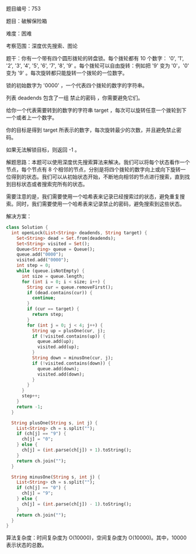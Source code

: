 题目编号：753

题目：破解保险箱

难度：困难

考察范围：深度优先搜索、图论

题干：你有一个带有四个圆形拨轮的转盘锁。每个拨轮都有 10 个数字： '0', '1', '2', '3', '4', '5', '6', '7', '8', '9' 。每个拨轮可以自由旋转：例如把 '9' 变为 '0'，'0' 变为 '9' 。每次旋转都只能旋转一个拨轮的一位数字。

锁的初始数字为 '0000' ，一个代表四个拨轮的数字的字符串。

列表 deadends 包含了一组 禁止的密码 ，你需要避免它们。

给你一个代表需要转到的数字的字符串 target ，每次可以旋转任意一个拨轮到下一个或者上一个数字。

你的目标是得到 target 所表示的数字，每次旋转最少的次数，并且避免禁止密码。

如果无法解锁目标，则返回 -1 。

解题思路：本题可以使用深度优先搜索算法来解决。我们可以将每个状态看作一个节点，每个节点有 8 个相邻的节点，分别是将四个拨轮的数字向上或向下旋转一位得到的状态。我们可以从初始状态开始，不断地向相邻的节点进行搜索，直到找到目标状态或者搜索完所有的状态。

需要注意的是，我们需要使用一个哈希表来记录已经搜索过的状态，避免重复搜索。同时，我们需要使用一个哈希表来记录禁止的密码，避免搜索到这些状态。

解决方案：

```dart
class Solution {
  int openLock(List<String> deadends, String target) {
    Set<String> dead = Set.from(deadends);
    Set<String> visited = Set();
    Queue<String> queue = Queue();
    queue.add("0000");
    visited.add("0000");
    int step = 0;
    while (queue.isNotEmpty) {
      int size = queue.length;
      for (int i = 0; i < size; i++) {
        String cur = queue.removeFirst();
        if (dead.contains(cur)) {
          continue;
        }
        if (cur == target) {
          return step;
        }
        for (int j = 0; j < 4; j++) {
          String up = plusOne(cur, j);
          if (!visited.contains(up)) {
            queue.add(up);
            visited.add(up);
          }
          String down = minusOne(cur, j);
          if (!visited.contains(down)) {
            queue.add(down);
            visited.add(down);
          }
        }
      }
      step++;
    }
    return -1;
  }

  String plusOne(String s, int j) {
    List<String> ch = s.split("");
    if (ch[j] == "9") {
      ch[j] = "0";
    } else {
      ch[j] = (int.parse(ch[j]) + 1).toString();
    }
    return ch.join("");
  }

  String minusOne(String s, int j) {
    List<String> ch = s.split("");
    if (ch[j] == "0") {
      ch[j] = "9";
    } else {
      ch[j] = (int.parse(ch[j]) - 1).toString();
    }
    return ch.join("");
  }
}
```

算法复杂度：时间复杂度为 O(10000)，空间复杂度为 O(10000)。其中，10000 表示状态的总数。